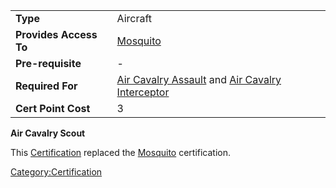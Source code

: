 |                        |                                                                                                                         |
|------------------------|-------------------------------------------------------------------------------------------------------------------------|
| **Type**               | Aircraft                                                                                                                |
| **Provides Access To** | [Mosquito](Mosquito "wikilink")                                                                                         |
| **Pre-requisite**      | \-                                                                                                                      |
| **Required For**       | [Air Cavalry Assault](Air_Cavalry_Assault "wikilink") and [Air Cavalry Interceptor](Air_Cavalry_Interceptor "wikilink") |
| **Cert Point Cost**    | 3                                                                                                                       |

**Air Cavalry Scout**

This [Certification](Certification "wikilink") replaced the
[Mosquito](Mosquito_(Certification) "wikilink") certification.

[Category:Certification](Category:Certification "wikilink")
